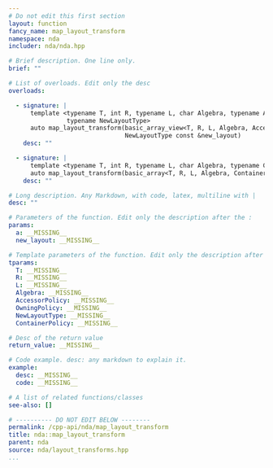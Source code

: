 ```yaml
---
# Do not edit this first section
layout: function
fancy_name: map_layout_transform
namespace: nda
includer: nda/nda.hpp

# Brief description. One line only.
brief: ""

# List of overloads. Edit only the desc
overloads:

  - signature: |
      template <typename T, int R, typename L, char Algebra, typename AccessorPolicy, typename OwningPolicy,
                typename NewLayoutType>
      auto map_layout_transform(basic_array_view<T, R, L, Algebra, AccessorPolicy, OwningPolicy> a,
                                NewLayoutType const &new_layout)
    desc: ""

  - signature: |
      template <typename T, int R, typename L, char Algebra, typename ContainerPolicy, typename NewLayoutType>
      auto map_layout_transform(basic_array<T, R, L, Algebra, ContainerPolicy> &&a, NewLayoutType const &new_layout)
    desc: ""

# Long description. Any Markdown, with code, latex, multiline with |
desc: ""

# Parameters of the function. Edit only the description after the :
params:
  a: __MISSING__
  new_layout: __MISSING__

# Template parameters of the function. Edit only the description after the :
tparams:
  T: __MISSING__
  R: __MISSING__
  L: __MISSING__
  Algebra: __MISSING__
  AccessorPolicy: __MISSING__
  OwningPolicy: __MISSING__
  NewLayoutType: __MISSING__
  ContainerPolicy: __MISSING__

# Desc of the return value
return_value: __MISSING__

# Code example. desc: any markdown to explain it.
example:
  desc: __MISSING__
  code: __MISSING__

# A list of related functions/classes
see-also: []

# ---------- DO NOT EDIT BELOW --------
permalink: /cpp-api/nda/map_layout_transform
title: nda::map_layout_transform
parent: nda
source: nda/layout_transforms.hpp
...
```


